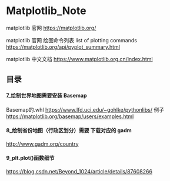 # Matplotlib_Note

matplotlib 官网 https://matplotlib.org/

matplotlib 官网  绘图命令列表  list of plotting commands https://matplotlib.org/api/pyplot_summary.html

matplotlib 中文文档 https://www.matplotlib.org.cn/index.html

## 目录

#### 7_绘制世界地图需要安装 Basemap

Basemap的.whl  https://www.lfd.uci.edu/~gohlke/pythonlibs/
例子  https://matplotlib.org/basemap/users/examples.html

#### 8_绘制省份地图（行政区划分）需要 下载对应的 gadm

http://www.gadm.org/country

#### 9_plt.plot()函数细节

https://blog.csdn.net/Beyond_1024/article/details/87608266

